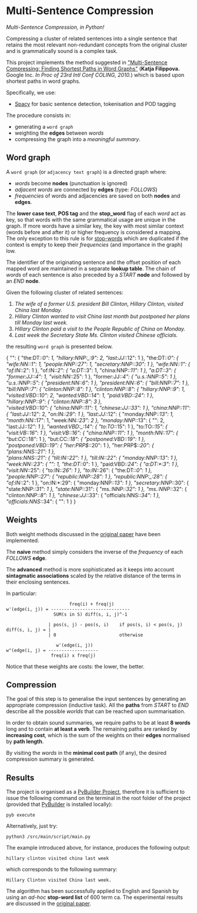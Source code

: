 Multi-Sentence Compression
====
_Multi-Sentence Compression, in Python!_

Compressing a cluster of related sentences into a single sentence that retains the most relevant non-redundant concepts from the original cluster and is grammatically sound is a complex task.

This project implements the method suggested in ["Multi-Sentence Compressing: Finding Shortest Paths in Word Graphs"](http://www.aclweb.org/anthology/C10-1037) (**Katja Filippova.** Google Inc. _In Proc of 23rd Intl Conf COLING, 2010._) which is based upon shortest paths in word graphs.

Specifically, we use:
* [Spacy](https://spacy.io) for basic sentence detection, tokenisation and POD tagging

The procedure consists in:
* generating a `word graph`
* weighting the **edges** between _words_
* compressing the graph into a _meaningful summary_.

Word graph
----

A `word graph` (or `adjacency text graph`) is a directed graph where:
* _words_ become **nodes** (punctuation is ignored)
* _adjacent words_ are connected by **edges** (type: _FOLLOWS_)
* _frequencies_ of words and adjacencies are saved on both **nodes** and **edges**.

The **lower case text**, **POS tag** and the **stop_word** flag of each _word_ act as key, so that words with the same grammatical usage are unique in the graph.
If more words have a similar key, the key with most similar context (words before and after it) or higher frequency is considered a mapping.
The only exception to this rule is for [stop-words](https://en.wikipedia.org/wiki/Most_common_words_in_English) which are duplicated if the context is empty to keep their _frequencies_ (and importance in the graph) low.

The identifier of the originating sentence and the offset position of each mapped word are maintained in a separate **lookup table**.
The chain of _words_ of each sentence is also preceded by a _START_ **node** and followed by an _END_ **node**.

Given the following cluster of related sentences:

1. _The wife of a former U.S. president Bill Clinton, Hillary Clinton, visited China last Monday._
2. _Hillary Clinton wanted to visit China last month but postponed her plans till Monday last week._
3. _Hillary Clinton paid a visit to the People Republic of China on Monday._
4. _Last week the Secretary State Ms. Clinton visited Chinese officials._

the resulting `word graph` is presented below.

   {
        "<START>": {
            "the:DT:*:0": 1,
            "hillary:NNP:_:9": 2,
            "last:JJ:*:12": 1
        },
        "the:DT:*:0": {
            "wife:NN:_:1": 1,
            "people:NNP:_:27": 1,
            "secretary:NNP:_:30": 1
        },
        "wife:NN:_:1": {
            "of:IN:*:2": 1
        },
        "of:IN:*:2": {
            "a:DT:*:3": 1,
            "china:NNP:_:11": 1
        },
        "a:DT:*:3": {
            "former:JJ:*:4": 1,
            "visit:NN:_:25": 1
        },
        "former:JJ:*:4": {
            "u.s.:NNP:_:5": 1
        },
        "u.s.:NNP:_:5": {
            "president:NN:_:6": 1
        },
        "president:NN:_:6": {
            "bill:NNP:_:7": 1
        },
        "bill:NNP:_:7": {
            "clinton:NNP:_:8": 1
        },
        "clinton:NNP:_:8": {
            "hillary:NNP:_:9": 1,
            "visited:VBD:_:10": 2,
            "wanted:VBD:_:14": 1,
            "paid:VBD:_:24": 1
        },
        "hillary:NNP:_:9": {
            "clinton:NNP:_:8": 3
        },    
        "visited:VBD:_:10": {
            "china:NNP:_:11": 1,
            "chinese:JJ:_:33": 1
        },
        "china:NNP:_:11": {
            "last:JJ:*:12": 2,
            "on:IN:*:29": 1
        },
        "last:JJ:*:12": {
            "monday:NNP:_:13": 1,
            "month:NN:_:17": 1,
            "week:NN:_:23": 2
        },
        "monday:NNP:_:13": {
            "<END>": 2,
            "last:JJ:*:12": 1
        },
        "wanted:VBD:_:14": {
            "to:TO:*:15": 1
        },
        "to:TO:*:15": {
            "visit:VB:_:16": 1
        },
        "visit:VB:_:16": {
            "china:NNP:_:11": 1
        },
        "month:NN:_:17": {
            "but:CC:*:18": 1
        },
        "but:CC:*:18": {
            "postponed:VBD:_:19": 1
        },
        "postponed:VBD:_:19": {
            "her:PRP$:*:20": 1
        },
        "her:PRP$:*:20": {
            "plans:NNS:_:21": 1
        },    
        "plans:NNS:_:21": {
            "till:IN:_:22": 1
        },
        "till:IN:_:22": {
            "monday:NNP:_:13": 1
        },
        "week:NN:_:23": {
            "<END>": 1,
            "the:DT:*:0": 1
        },
        "paid:VBD:_:24": {
            "a:DT:*:3": 1
        },
        "visit:NN:_:25": {
            "to:IN:*:26": 1
        },
        "to:IN:*:26": {
            "the:DT:*:0": 1
        },
        "people:NNP:_:27": {
            "republic:NNP:_:28": 1
        },
        "republic:NNP:_:28": {
            "of:IN:*:2": 1
        },
        "on:IN:*:29": {
            "monday:NNP:_:13": 1
        },
        "secretary:NNP:_:30": {
            "state:NNP:_:31": 1
        },
        "state:NNP:_:31": {
            "ms.:NNP:_:32": 1
        },
        "ms.:NNP:_:32": {
            "clinton:NNP:_:8": 1
        },
        "chinese:JJ:_:33": {
            "officials:NNS:_:34": 1
        },
        "officials:NNS:_:34": {
            "<END>": 1
        }
    }


Weights
----

Both weight methods discussed in the [original paper](http://www.aclweb.org/anthology/C10-1037) have been implemented.

The **naive** method simply considers the inverse of the _frequency_ of each _FOLLOWS_ **edge**.

The **advanced** method is more sophisticated as it keeps into account **sintagmatic associations** scaled by 
the relative distance of the terms in their enclosing sentences.
 
In particular:
 
                            freq(i) + freq(j)
    w'(edge(i, j)) = ------------------------------
                      SUM(s in S) diff(s, i, j)^-1 

                    | pos(s, j) - pos(s, i)    if pos(s, i) < pos(s, j)
    diff(s, i, j) = | 
                    | 0                        otherwise

                       w'(edge(i, j))
    w"(edge(i, j) = -------------------
                     freq(i) x freq(j)

Notice that these weights are costs: the lower, the better.

Compression
----

The goal of this step is to generalise the input sentences by generating an appropriate compression (inductive task).
All the **paths** from _START_ to _END_ describe all the possible _worlds_ that can be reached upon summarisation.

In order to obtain sound summaries, we require paths to be at least **8 words** long and to contain **at least a verb**.
The remaining paths are ranked by **increasing cost**, which is the sum of the weights on their **edges** normalised by **path length**.

By visiting the _words_ in the **minimal cost path** (if any), the desired compression summary is generated.

Results
----

The project is organised as a [PyBuilder Project](https://pybuilder.io), 
therefore it is sufficient to issue the following command on the terminal in the root folder of the project 
(provided that [PyBuilder]() is installed locally):

    pyb execute
    
Alternatively, just try:

    python3 /src/main/script/main.py

The example introduced above, for instance, produces the following output:

    hillary clinton visited china last week

which corresponds to the following summary: 

    Hillary Clinton visited China last week.

The algorithm has been successfully applied to English and Spanish by using an _ad-hoc_ **stop-word list** of 600 term ca.
The experimental results are discussed in the [original paper](http://www.aclweb.org/anthology/C10-1037).
